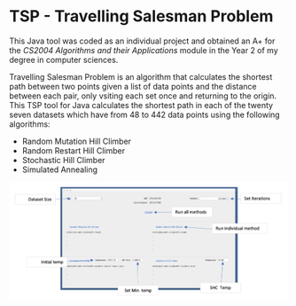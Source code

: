 # TSP - Travelling Salesman Problem

This Java tool was coded as an individual project and obtained an A+ for the _CS2004 Algorithms and their Applications_ module in the Year 2 of my degree in computer sciences. 

Travelling Salesman Problem is an algorithm that calculates the shortest path between two points given a list of data points and the distance between each pair, only vsiting each set once and returning to the origin. This TSP tool for Java calculates the shortest path in each of the twenty seven datasets which have from 48 to 442 data points using the following algorithms:

* Random Mutation Hill Climber
* Random Restart Hill Climber
* Stochastic Hill Climber
* Simulated Annealing

![Image of TSP tool GUI](https://raw.githubusercontent.com/palmisol/TSP/main/TSP-GUI.png)

